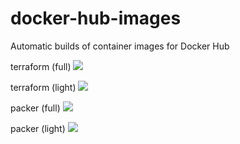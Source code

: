 # docker-hub-images
Automatic builds of container images for Docker Hub

terraform (full) [![](https://badge.imagelayers.io/timfallmk/terraform:latest.svg)](https://imagelayers.io/?images=timfallmk/terraform:latest 'Get your own badge on imagelayers.io')

terraform (light)
[![](https://badge.imagelayers.io/timfallmk/terraform:light.svg)](https://imagelayers.io/?images=timfallmk/terraform:light 'Get your own badge on imagelayers.io')

packer (full)
[![](https://badge.imagelayers.io/timfallmk/packer-auto:build.svg)](https://imagelayers.io/?images=timfallmk/packer-auto:build 'Get your own badge on imagelayers.io')

packer (light)
[![](https://badge.imagelayers.io/timfallmk/packer-auto:light.svg)](https://imagelayers.io/?images=timfallmk/packer-auto:light 'Get your own badge on imagelayers.io')
